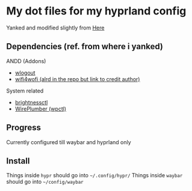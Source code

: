 # My dot files for my hyprland config
Yanked and modified slightly from [Here](https://github.com/flick0/dotfiles/tree/dreamy)

## Dependencies (ref. from where i yanked)
ANDD (Addons)
- [wlogout](https://github.com/ArtsyMacaw/wlogout)
- [wifi4wofi (alrd in the repo but link to credit author)](https://github.com/fearlessgeekmedia/wifi4wofi)

System related
- [brightnessctl](https://archlinux.org/packages/community/x86_64/brightnessctl/)
- [WirePlumber (wpctl)](https://wiki.archlinux.org/title/WirePlumber)

## Progress
Currently configured till waybar and hyprland only

## Install
Things inside `hypr` should go into `~/.config/hypr/`
Things inside `waybar` should go into `~/config/waybar`
